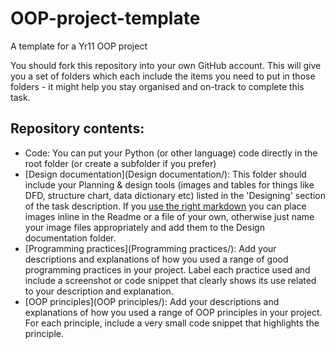 # OOP-project-template
A template for a Yr11 OOP project

You should fork this repository into your own GitHub account.  This will give you a set of folders which each include the items you need to put in those folders - it might help you stay organised and on-track to complete this task.

## Repository contents:
- Code: You can put your Python (or other language) code directly in the root folder (or create a subfolder if you prefer)
- [Design documentation](Design documentation/): This folder should include your Planning & design tools (images and tables for things like DFD, structure chart, data dictionary etc) listed in the 'Designing' section of the task description.  If you [use the right markdown](https://www.markdownguide.org/basic-syntax/) you can place images inline in the Readme or a file of your own, otherwise just name your image files appropriately and add them to the Design documentation folder.
- [Programming practices](Programming practices/): Add your descriptions and explanations of how you used a range of good programming practices in your project. Label each practice used and include a screenshot or code snippet that clearly shows its use related to your description and explanation.
- [OOP principles](OOP principles/): Add your descriptions and explanations of how you used a range of OOP principles in your project. For each principle, include a very small code snippet that highlights the principle.
